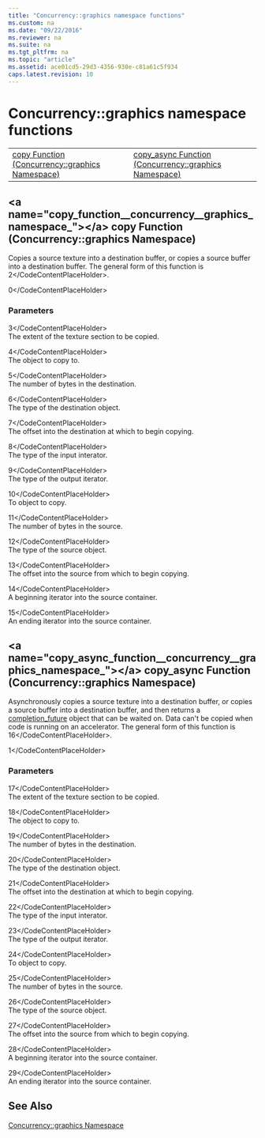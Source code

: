```yaml
---
title: "Concurrency::graphics namespace functions"
ms.custom: na
ms.date: "09/22/2016"
ms.reviewer: na
ms.suite: na
ms.tgt_pltfrm: na
ms.topic: "article"
ms.assetid: ace01cd5-29d3-4356-930e-c81a61c5f934
caps.latest.revision: 10
---
```

# Concurrency::graphics namespace functions
|||  
|-|-|  
|[copy Function (Concurrency::graphics Namespace)](#copy_function__concurrency__graphics_namespace_)|[copy_async Function (Concurrency::graphics Namespace)](#copy_async_function__concurrency__graphics_namespace_)|  
  
##  \<a name="copy_function__concurrency__graphics_namespace_">\</a>  copy Function (Concurrency::graphics Namespace)  
 Copies a source texture into a destination buffer, or copies a source buffer into a destination buffer. The general form of this function is                 <CodeContentPlaceHolder>2\</CodeContentPlaceHolder>.  
  
<CodeContentPlaceHolder>0\</CodeContentPlaceHolder>  
### Parameters  
 <CodeContentPlaceHolder>3\</CodeContentPlaceHolder>  
 The extent of the texture section to be copied.  
  
 <CodeContentPlaceHolder>4\</CodeContentPlaceHolder>  
 The object to copy to.  
  
 <CodeContentPlaceHolder>5\</CodeContentPlaceHolder>  
 The number of bytes in the destination.  
  
 <CodeContentPlaceHolder>6\</CodeContentPlaceHolder>  
 The type of the destination object.  
  
 <CodeContentPlaceHolder>7\</CodeContentPlaceHolder>  
 The offset into the destination at which to begin copying.  
  
 <CodeContentPlaceHolder>8\</CodeContentPlaceHolder>  
 The type of the input interator.  
  
 <CodeContentPlaceHolder>9\</CodeContentPlaceHolder>  
 The type of the output iterator.  
  
 <CodeContentPlaceHolder>10\</CodeContentPlaceHolder>  
 To object to copy.  
  
 <CodeContentPlaceHolder>11\</CodeContentPlaceHolder>  
 The number of bytes in the source.  
  
 <CodeContentPlaceHolder>12\</CodeContentPlaceHolder>  
 The type of the source object.  
  
 <CodeContentPlaceHolder>13\</CodeContentPlaceHolder>  
 The offset into the source from which to begin copying.  
  
 <CodeContentPlaceHolder>14\</CodeContentPlaceHolder>  
 A beginning iterator into the source container.  
  
 <CodeContentPlaceHolder>15\</CodeContentPlaceHolder>  
 An ending iterator into the source container.  
  
##  \<a name="copy_async_function__concurrency__graphics_namespace_">\</a>  copy_async Function (Concurrency::graphics Namespace)  
 Asynchronously copies a source texture into a destination buffer, or copies a source buffer into a destination buffer, and then returns a                 [completion_future](../vs140/completion_future-class.md) object that can be waited on. Data can't be copied when code is running on an accelerator. The general form of this function is                 <CodeContentPlaceHolder>16\</CodeContentPlaceHolder>.  
  
<CodeContentPlaceHolder>1\</CodeContentPlaceHolder>  
### Parameters  
 <CodeContentPlaceHolder>17\</CodeContentPlaceHolder>  
 The extent of the texture section to be copied.  
  
 <CodeContentPlaceHolder>18\</CodeContentPlaceHolder>  
 The object to copy to.  
  
 <CodeContentPlaceHolder>19\</CodeContentPlaceHolder>  
 The number of bytes in the destination.  
  
 <CodeContentPlaceHolder>20\</CodeContentPlaceHolder>  
 The type of the destination object.  
  
 <CodeContentPlaceHolder>21\</CodeContentPlaceHolder>  
 The offset into the destination at which to begin copying.  
  
 <CodeContentPlaceHolder>22\</CodeContentPlaceHolder>  
 The type of the input interator.  
  
 <CodeContentPlaceHolder>23\</CodeContentPlaceHolder>  
 The type of the output iterator.  
  
 <CodeContentPlaceHolder>24\</CodeContentPlaceHolder>  
 To object to copy.  
  
 <CodeContentPlaceHolder>25\</CodeContentPlaceHolder>  
 The number of bytes in the source.  
  
 <CodeContentPlaceHolder>26\</CodeContentPlaceHolder>  
 The type of the source object.  
  
 <CodeContentPlaceHolder>27\</CodeContentPlaceHolder>  
 The offset into the source from which to begin copying.  
  
 <CodeContentPlaceHolder>28\</CodeContentPlaceHolder>  
 A beginning iterator into the source container.  
  
 <CodeContentPlaceHolder>29\</CodeContentPlaceHolder>  
 An ending iterator into the source container.  
  
## See Also  
 [Concurrency::graphics Namespace](../vs140/concurrency--graphics-namespace.md)